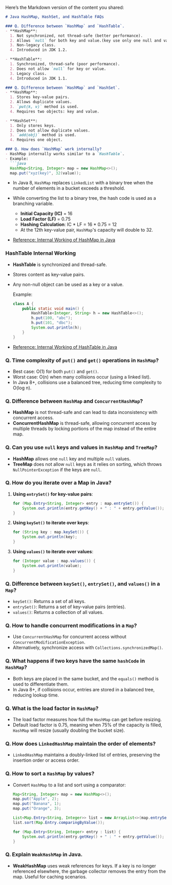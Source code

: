 Here’s the Markdown version of the content you shared:

```markdown
# Java HashMap, HashSet, and HashTable FAQs

### Q. Difference between `HashMap` and `HashTable`.
- **HashMap**:
  1. Not synchronized, not thread-safe (better performance).
  2. Allows `null` for both key and value.(key use only one null and value use multiple)
  3. Non-legacy class.
  4. Introduced in JDK 1.2.

- **HashTable**:
  1. Synchronized, thread-safe (poor performance).
  2. Does not allow `null` for key or value.
  3. Legacy class.
  4. Introduced in JDK 1.1.

### Q. Difference between `HashMap` and `HashSet`.
- **HashMap**:
  1. Stores key-value pairs.
  2. Allows duplicate values.
  3. `put(k, v)` method is used.
  4. Requires two objects: key and value.

- **HashSet**:
  1. Only stores keys.
  2. Does not allow duplicate values.
  3. `add(obj)` method is used.
  4. Requires one object.

### Q. How does `HashMap` work internally?
- HashMap internally works similar to a `HashTable`.
- Example:
  ```java
  HashMap<String, Integer> map = new HashMap<>();
  map.put("xyz(key)", 32(value));
  ```

- In Java 8, `HashMap` replaces `LinkedList` with a binary tree when the number of elements in a bucket exceeds a threshold.
- While converting the list to a binary tree, the hash code is used as a branching variable.

    - **Initial Capacity (IC)** = 16
    - **Load Factor (LF)** = 0.75
    - **Hashing Calculation**: IC * LF = 16 * 0.75 = 12
    - At the 12th key-value pair, `HashMap`'s capacity will double to 32.

- [Reference: Internal Working of HashMap in Java](https://www.geeksforgeeks.org/internal-working-of-hashmap-java/)

### HashTable Internal Working
- **HashTable** is synchronized and thread-safe.
- Stores content as key-value pairs.
- Any non-null object can be used as a key or a value.

  Example:
  ```java
  class A {
      public static void main() {
          HashTable<Integer, String> h = new HashTable<>();
          h.put(100, "abc");
          h.put(101, "dbc");
          System.out.println(h);
      }
  }
  ```

- [Reference: Internal Working of HashTable in Java](https://www.geeksforgeeks.org/how-hashtable-works-internally-in-java/)

### Q. Time complexity of `put()` and `get()` operations in `HashMap`?
- Best case: O(1) for both `put()` and `get()`.
- Worst case: O(n) when many collisions occur (using a linked list).
- In Java 8+, collisions use a balanced tree, reducing time complexity to O(log n).

### Q. Difference between `HashMap` and `ConcurrentHashMap`?
- **HashMap** is not thread-safe and can lead to data inconsistency with concurrent access.
- **ConcurrentHashMap** is thread-safe, allowing concurrent access by multiple threads by locking portions of the map instead of the entire map.

### Q. Can you use `null` keys and values in `HashMap` and `TreeMap`?
- **HashMap** allows one `null` key and multiple `null` values.
- **TreeMap** does not allow `null` keys as it relies on sorting, which throws `NullPointerException` if the keys are `null`.

### Q. How do you iterate over a Map in Java?
1. **Using `entrySet()` for key-value pairs**:
   ```java
   for (Map.Entry<String, Integer> entry : map.entrySet()) {
       System.out.println(entry.getKey() + " : " + entry.getValue());
   }
   ```
2. **Using `keySet()` to iterate over keys**:
   ```java
   for (String key : map.keySet()) {
       System.out.println(key);
   }
   ```
3. **Using `values()` to iterate over values**:
   ```java
   for (Integer value : map.values()) {
       System.out.println(value);
   }
   ```

### Q. Difference between `keySet()`, `entrySet()`, and `values()` in a `Map`?
- `keySet()`: Returns a set of all keys.
- `entrySet()`: Returns a set of key-value pairs (entries).
- `values()`: Returns a collection of all values.

### Q. How to handle concurrent modifications in a `Map`?
- Use `ConcurrentHashMap` for concurrent access without `ConcurrentModificationException`.
- Alternatively, synchronize access with `Collections.synchronizedMap()`.

### Q. What happens if two keys have the same `hashCode` in `HashMap`?
- Both keys are placed in the same bucket, and the `equals()` method is used to differentiate them.
- In Java 8+, if collisions occur, entries are stored in a balanced tree, reducing lookup time.

### Q. What is the load factor in `HashMap`?
- The load factor measures how full the `HashMap` can get before resizing.
- Default load factor is 0.75, meaning when 75% of the capacity is filled, `HashMap` will resize (usually doubling the bucket size).

### Q. How does `LinkedHashMap` maintain the order of elements?
- `LinkedHashMap` maintains a doubly-linked list of entries, preserving the insertion order or access order.

### Q. How to sort a `HashMap` by values?
- Convert `HashMap` to a list and sort using a comparator:
  ```java
  Map<String, Integer> map = new HashMap<>();
  map.put("Apple", 2);
  map.put("Banana", 1);
  map.put("Orange", 3);

  List<Map.Entry<String, Integer>> list = new ArrayList<>(map.entrySet());
  list.sort(Map.Entry.comparingByValue());

  for (Map.Entry<String, Integer> entry : list) {
      System.out.println(entry.getKey() + " : " + entry.getValue());
  }
  ```

### Q. Explain `WeakHashMap` in Java.
- **WeakHashMap** uses weak references for keys. If a key is no longer referenced elsewhere, the garbage collector removes the entry from the map. Useful for caching scenarios.
```

